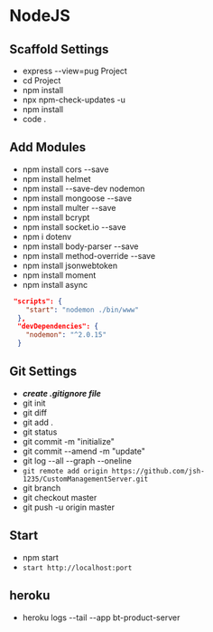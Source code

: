 # NodeJS

## Scaffold Settings

- express --view=pug Project
- cd Project
- npm install
- npx npm-check-updates -u
- npm install
- code .

## Add Modules

- npm install cors --save
- npm install helmet
- npm install --save-dev nodemon
- npm install mongoose --save
- npm install multer --save
- npm install bcrypt
- npm install socket.io --save
- npm i dotenv
- npm install body-parser --save
- npm install method-override --save
- npm install jsonwebtoken
- npm install moment
- npm install async

```json
 "scripts": {
    "start": "nodemon ./bin/www"
  },
  "devDependencies": {
    "nodemon": "^2.0.15"
  }
```

## Git Settings

- ***create .gitignore file***
- git init
- git diff
- git add .
- git status
- git commit -m "initialize"
- git commit --amend -m "update"
- git log --all --graph --oneline
- ```git remote add origin https://github.com/jsh-1235/CustomManagementServer.git```
- git branch
- git checkout master
- git push -u origin master

## Start

- npm start
- ```start http://localhost:port```

## heroku

- heroku logs --tail --app bt-product-server
